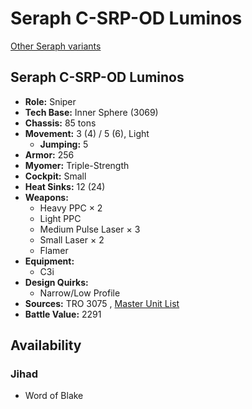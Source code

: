 # Seraph C-SRP-OD Luminos 

[Other Seraph variants](../seraph.md) 

## Seraph C-SRP-OD Luminos 

- **Role:** Sniper 
- **Tech Base:** Inner Sphere (3069) 
- **Chassis:** 85 tons 
- **Movement:** 3 (4) / 5 (6), Light 
  - **Jumping:** 5 
- **Armor:** 256 
- **Myomer:** Triple-Strength 
- **Cockpit:** Small 
- **Heat Sinks:** 12 (24) 
- **Weapons:** 
  - Heavy PPC × 2 
  - Light PPC 
  - Medium Pulse Laser × 3 
  - Small Laser × 2 
  - Flamer 
- **Equipment:** 
  - C3i 
- **Design Quirks:** 
  - Narrow/Low Profile 
- **Sources:** TRO 3075 , [Master Unit List](http://masterunitlist.info/Unit/Details/2873/seraph-c-srp-od-luminos) 
- **Battle Value:** 2291 

## Availability 

### Jihad 

- Word of Blake 

